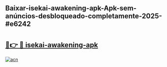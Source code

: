 ## Baixar-isekai-awakening-apk-Apk-sem-anúncios-desbloqueado-completamente-2025-#e6242

# <h2><a href="https://ainizakaria.my?title=isekai-awakening-apk&ref=22M">🔗👉 🔴 isekai-awakening-apk</a></h2>

[![acn](https://github.com/user-attachments/assets/0f9c940e-d8b0-45ae-aac7-cd30a18b3e1c)](https://ainizakaria.my?title=isekai-awakening-apk&ref=22M)

